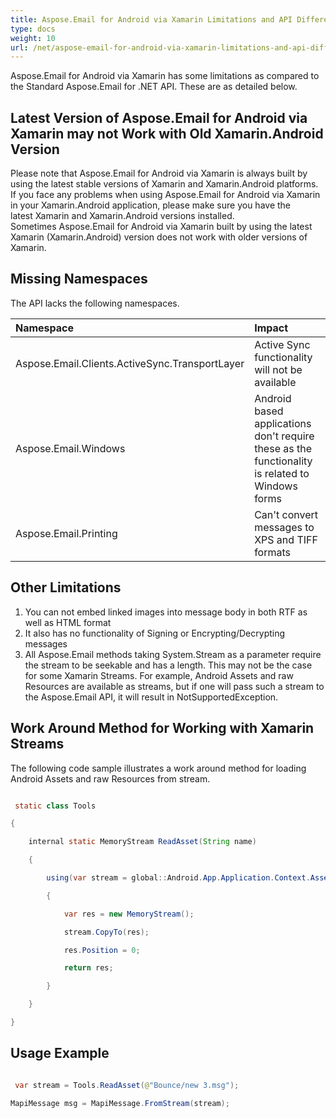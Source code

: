 ```yaml
---
title: Aspose.Email for Android via Xamarin Limitations and API Differences
type: docs
weight: 10
url: /net/aspose-email-for-android-via-xamarin-limitations-and-api-differences/
---
```



Aspose.Email for Android via Xamarin has some limitations as compared to the Standard Aspose.Email for .NET API. These are as detailed below.
## **Latest Version of Aspose.Email for Android via Xamarin may not Work with Old Xamarin.Android Version**
Please note that Aspose.Email for Android via Xamarin is always built by using the latest stable versions of Xamarin and Xamarin.Android platforms. If you face any problems when using Aspose.Email for Android via Xamarin in your Xamarin.Android application, please make sure you have the latest Xamarin and Xamarin.Android versions installed. Sometimes Aspose.Email for Android via Xamarin built by using the latest Xamarin (Xamarin.Android) version does not work with older versions of Xamarin.
## **Missing Namespaces**
The API lacks the following namespaces.

|**Namespace**|**Impact**|
| :- | :- |
|Aspose.Email.Clients.ActiveSync.TransportLayer|Active Sync functionality will not be available|
|Aspose.Email.Windows|Android based applications don't require these as the functionality is related to Windows forms|
|Aspose.Email.Printing|Can't convert messages to XPS and TIFF formats|
## **Other Limitations**
1. You can not embed linked images into message body in both RTF as well as HTML format
1. It also has no functionality of Signing or Encrypting/Decrypting messages
1. All Aspose.Email methods taking System.Stream as a parameter require the stream to be seekable and has a length. This may not be the case for some Xamarin Streams. For example, Android Assets and raw Resources are available as streams, but if one will pass such a stream to the Aspose.Email API, it will result in NotSupportedException.
## **Work Around Method for Working with Xamarin Streams**
The following code sample illustrates a work around method for loading Android Assets and raw Resources from stream.

``` java

 static class Tools

{

    internal static MemoryStream ReadAsset(String name)

    {

        using(var stream = global::Android.App.Application.Context.Assets.Open(name))

        {

            var res = new MemoryStream();

            stream.CopyTo(res);

            res.Position = 0;

            return res;

        }

    }

}

```
## **Usage Example**
``` java

 var stream = Tools.ReadAsset(@"Bounce/new 3.msg");

MapiMessage msg = MapiMessage.FromStream(stream);

```

